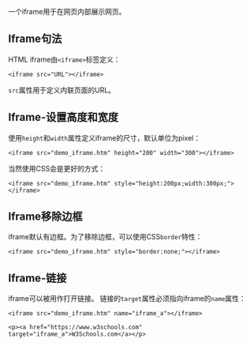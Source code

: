 一个iframe用于在网页内部展示网页。
## Iframe句法
HTML iframe由`<iframe>`标签定义：
```
<iframe src="URL"></iframe>
```
`src`属性用于定义内联页面的URL。
## Iframe-设置高度和宽度
使用`height`和`width`属性定义iframe的尺寸，默认单位为pixel：
```
<iframe src="demo_iframe.htm" height="200" width="300"></iframe>
```
当然使用CSS会是更好的方式：
```
<iframe src="demo_iframe.htm" style="height:200px;width:300px;"></iframe>
```
## Iframe移除边框
iframe默认有边框。为了移除边框，可以使用CSS`border`特性：
```
<iframe src="demo_iframe.htm" style="border:none;"></iframe>
```
## Iframe-链接
iframe可以被用作打开链接。
链接的`target`属性必须指向iframe的`name`属性：
```
<iframe src="demo_iframe.htm" name="iframe_a"></iframe>

<p><a href="https://www.w3schools.com" target="iframe_a">W3Schools.com</a></p>
```
